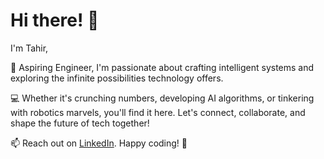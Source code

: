 # Hi there! 👋

I'm Tahir,

🚀 Aspiring Engineer, I'm passionate about crafting intelligent systems and exploring the infinite possibilities technology offers.

💻 Whether it's crunching numbers, developing AI algorithms, or tinkering with robotics marvels, you'll find it here. Let's connect, collaborate, and shape the future of tech together!

📫 Reach out on [LinkedIn](www.linkedin.com/in/khan-tahir). Happy coding! 🚀


<!---
khan-tahir/khan-tahir is a ✨ special ✨ repository because its `README.md` (this file) appears on your GitHub profile.
You can click the Preview link to take a look at your changes.
--->
